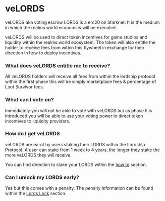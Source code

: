 # veLORDS
veLORDS aka voting escrow LORDS is a erc20 on Starknet. It is the medium in which the realms.world economics will be executed.

veLORDS will be used to direct token incentives for game studios and liquidity within the realms.world ecosystem. The token will also entitle the holder to receive fees from within this flywheel in exchange for their direction in how to deploy incentives.

### What does veLORDS entitle me to receive?
All veLORDS holders will receive all fees from within the lordship protocol within the first phase this will be simply marketplace fees & percentage of Loot Survivor fees.

### What can I vote on? 
Immediately you will not be able to vote with veLORDS but as phase II is introduced you will be able to use your voting power to direct token incentives to liquidity providers.

### How do I get veLORDS
veLORDS are earnt by users staking their LORDS within the Lordship Protocol. A user can stake from 1 week to 4 years, the longer they stake the more veLORDS they will receive.

You can find direction to stake your LORDS within the [how to](https://github.com/Calcutatator/TLP/blob/main/Document/How%20to%20/End%20User/Lords%20Holders.md) section.

### Can I unlock my LORDS early?
Yes but this comes with a penalty. The penalty information can be found within the [Lords Lock](https://github.com/Calcutatator/TLP/blob/main/Document/How%20to%20/End%20User/Lords%20Lock.md) section.
